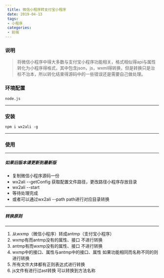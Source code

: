```yaml
---
 title: 微信小程序转支付宝小程序
 date: 2019-04-13
 tags:
 - 小程序
 categories:
 - 前端
---
```


### 说明
> 将微信小程序中得大多数与支付宝小程序功能相关，格式相似得api与属性转化为小程序得格式，其中包含json，js，wxml得转换，但是转换只是治标不治本，所以转化结束得源码中的一些错误还是需要自己做处理。
### 环境配置
`
node.js
`
***
### 安装
`
npm i wx2ali -g
`
***
### 使用
***
##### 如果旧版本请更新到最新版
* 复制微信小程序源码一份
* wx2ali --getConfig 获取配置文件路径，更改路径小程序存放目录
* wx2ali --start
* 等待处理完成
* 或者可以通过wx2ali --path path进行对应目录转换
***
##### 转换原则
***
1. 从wxmp（微信小程序）转成antmp（支付宝小程序）
2. wxmp有而antmp没有的属性、接口 不进行转换
3. antmp有而wxmp没有的属性、接口 不进行转换
4. wxmp中的接口、属性与antmp中的接口、属性 如果功能相同而名称不同的则进行转换
5. 所有文件大体都有正则表达式进行转换
6. js文件有进行过ast转换 可以转换到方法名称